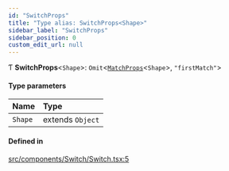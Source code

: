 ```yaml
---
id: "SwitchProps"
title: "Type alias: SwitchProps<Shape>"
sidebar_label: "SwitchProps"
sidebar_position: 0
custom_edit_url: null
---
```


Ƭ **SwitchProps**<`Shape`\>: `Omit`<[`MatchProps`](../interfaces/MatchProps.md)<`Shape`\>, ``"firstMatch"``\>

#### Type parameters

| Name | Type |
| :------ | :------ |
| `Shape` | extends `Object` |

#### Defined in

[src/components/Switch/Switch.tsx:5](https://github.com/ythecombinator/react-matchez/blob/c3e2afb/src/components/Switch/Switch.tsx#L5)
